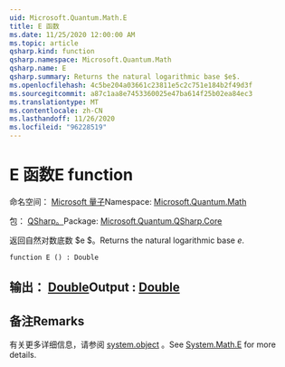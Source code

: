 ```yaml
---
uid: Microsoft.Quantum.Math.E
title: E 函数
ms.date: 11/25/2020 12:00:00 AM
ms.topic: article
qsharp.kind: function
qsharp.namespace: Microsoft.Quantum.Math
qsharp.name: E
qsharp.summary: Returns the natural logarithmic base $e$.
ms.openlocfilehash: 4c5be204a03661c23811e5c2c751e184b2f49d3f
ms.sourcegitcommit: a87c1aa8e7453360025e47ba614f25b02ea84ec3
ms.translationtype: MT
ms.contentlocale: zh-CN
ms.lasthandoff: 11/26/2020
ms.locfileid: "96228519"
---
```

# <a name="e-function"></a><span data-ttu-id="93333-102">E 函数</span><span class="sxs-lookup"><span data-stu-id="93333-102">E function</span></span>

<span data-ttu-id="93333-103">命名空间： [Microsoft 量子](xref:Microsoft.Quantum.Math)</span><span class="sxs-lookup"><span data-stu-id="93333-103">Namespace: [Microsoft.Quantum.Math](xref:Microsoft.Quantum.Math)</span></span>

<span data-ttu-id="93333-104">包： [QSharp。](https://nuget.org/packages/Microsoft.Quantum.QSharp.Core)</span><span class="sxs-lookup"><span data-stu-id="93333-104">Package: [Microsoft.Quantum.QSharp.Core](https://nuget.org/packages/Microsoft.Quantum.QSharp.Core)</span></span>


<span data-ttu-id="93333-105">返回自然对数底数 $e $。</span><span class="sxs-lookup"><span data-stu-id="93333-105">Returns the natural logarithmic base $e$.</span></span>

```qsharp
function E () : Double
```


## <a name="output--double"></a><span data-ttu-id="93333-106">输出： [Double](xref:microsoft.quantum.lang-ref.double)</span><span class="sxs-lookup"><span data-stu-id="93333-106">Output : [Double](xref:microsoft.quantum.lang-ref.double)</span></span>



## <a name="remarks"></a><span data-ttu-id="93333-107">备注</span><span class="sxs-lookup"><span data-stu-id="93333-107">Remarks</span></span>

<span data-ttu-id="93333-108">有关更多详细信息，请参阅 [system.object](https://docs.microsoft.com/dotnet/api/system.math.e) 。</span><span class="sxs-lookup"><span data-stu-id="93333-108">See [System.Math.E](https://docs.microsoft.com/dotnet/api/system.math.e) for more details.</span></span>